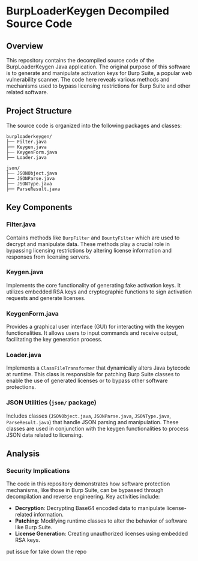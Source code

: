 # BurpLoaderKeygen Decompiled Source Code

## Overview
This repository contains the decompiled source code of the BurpLoaderKeygen Java application. The original purpose of this software is to generate and manipulate activation keys for Burp Suite, a popular web vulnerability scanner. The code here reveals various methods and mechanisms used to bypass licensing restrictions for Burp Suite and other related software.

## Project Structure
The source code is organized into the following packages and classes:
```
burploaderkeygen/
├── Filter.java
├── Keygen.java
├── KeygenForm.java
├── Loader.java

json/
├── JSONObject.java
├── JSONParse.java
├── JSONType.java
├── ParseResult.java
```



## Key Components

### Filter.java
Contains methods like `BurpFilter` and `BountyFilter` which are used to decrypt and manipulate data. These methods play a crucial role in bypassing licensing restrictions by altering license information and responses from licensing servers.

### Keygen.java
Implements the core functionality of generating fake activation keys. It utilizes embedded RSA keys and cryptographic functions to sign activation requests and generate licenses.

### KeygenForm.java
Provides a graphical user interface (GUI) for interacting with the keygen functionalities. It allows users to input commands and receive output, facilitating the key generation process.

### Loader.java
Implements a `ClassFileTransformer` that dynamically alters Java bytecode at runtime. This class is responsible for patching Burp Suite classes to enable the use of generated licenses or to bypass other software protections.

### JSON Utilities (`json/` package)
Includes classes (`JSONObject.java`, `JSONParse.java`, `JSONType.java`, `ParseResult.java`) that handle JSON parsing and manipulation. These classes are used in conjunction with the keygen functionalities to process JSON data related to licensing.

## Analysis

### Security Implications
The code in this repository demonstrates how software protection mechanisms, like those in Burp Suite, can be bypassed through decompilation and reverse engineering. Key activities include:

- **Decryption**: Decrypting Base64 encoded data to manipulate license-related information.
- **Patching**: Modifying runtime classes to alter the behavior of software like Burp Suite.
- **License Generation**: Creating unauthorized licenses using embedded RSA keys.


put issue for take down the repo 
